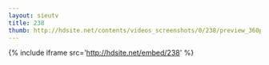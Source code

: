 ```yaml
---
layout: sieutv
title: 238
thumb: http://hdsite.net/contents/videos_screenshots/0/238/preview_360p.mp4.jpg
---
```

{% include iframe src='http://hdsite.net/embed/238' %}
 
